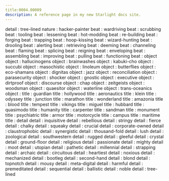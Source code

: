 ```yaml
---
title:0004.00009
description: A reference page in my new Starlight docs site.
---
```

detail : tree-lined
nature : 
hacker-painter
beat : wardriving
beat : scrubbing
beat : tooling
beat : lessening
beat : hot-modding
beat : re-building
beat : forging
beat : trapping
beat : hoop-kissing
beat : wizard-hunting
beat : drooling
beat : alerting
beat : retrieving
beat : deeming
beat : channeling
beat : flaming
beat : splicing
beat : reigning
beat : enveloping
beat : assembling
beat : improving
beat : pulling
beat : functioning
beat : object
object : hallucinogens
object : brainwashes
object : kabuki-cho
object : succubi
object : masochistic
object : linoleum
object : butterflies
object : eco-shamans
object : dignitas
object : jazz
object : reconciliation
object : parasecurity
object : shocker
object : gnostic
object : executive
object : dirtproof
object : discourse
object : chap
object : zeitgeists
object : woodsman
object : quaesitor
object : waterline
object : trans-oceanics
object : 
title : guardian
title : hollywood
title : aeronautics
title : klein
title : odyssey
title : junction
title : marathon
title : wonderland
title : amazonia
title : blood
title : tempest
title : vikings
title : miguel
title : hubbard
title : quasimodo
title : humanity
title : carpenter
title : sandman
title : monument
title : psychiatric
title : armor
title : motorcycle
title : campus
title : maritime
title : detail
detail : inquisitive
detail : rebellious
detail : stringy
detail : fierce
detail : chalky
detail : squeaky
detail : crucial
detail : corporate-owned
detail : claustrophobic
detail : synergistic
detail : thousand-fold
detail : lush
detail : zoological
detail : southwestern
detail : rugged
detail : gleeful
detail : crystal
detail : ground-floor
detail : religious
detail : passionate
detail : mighty
detail : moot
detail : utopian
detail : pathetic
detail : millennial
detail : strapping
detail : archaic
detail : circuitous
detail : heartiest
detail : noxious
detail : mechanized
detail : bootleg
detail : second-hand
detail : blond
detail : topnotch
detail : mousy
detail : meta-digital
detail : harmful
detail : premeditated
detail : sequential
detail : ballistic
detail : noble
detail : tree-lined